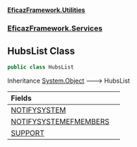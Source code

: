 #### [EficazFramework.Utilities](EficazFrameworkUtilities.md 'EficazFramework Utilities')
### [EficazFramework.Services](EficazFrameworkUtilities.md#EficazFramework.Services 'EficazFramework.Services')

## HubsList Class

```csharp
public class HubsList
```

Inheritance [System.Object](https://docs.microsoft.com/en-us/dotnet/api/System.Object 'System.Object') &#129106; HubsList

| Fields | |
| :--- | :--- |
| [NOTIFYSYSTEM](EficazFramework.Services/HubsList/NOTIFYSYSTEM.md 'EficazFramework.Services.HubsList.NOTIFYSYSTEM') | |
| [NOTIFYSYSTEMEFMEMBERS](EficazFramework.Services/HubsList/NOTIFYSYSTEMEFMEMBERS.md 'EficazFramework.Services.HubsList.NOTIFYSYSTEMEFMEMBERS') | |
| [SUPPORT](EficazFramework.Services/HubsList/SUPPORT.md 'EficazFramework.Services.HubsList.SUPPORT') | |
